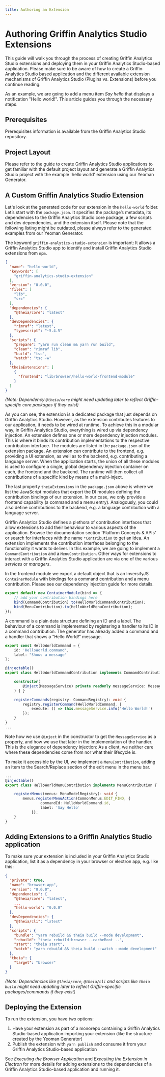 ```yaml
---
title: Authoring an Extension
---
```


# Authoring Griffin Analytics Studio Extensions

This guide will walk you through the process of creating Griffin Analytics Studio extensions and deploying them in your Griffin Analytics Studio-based application. Please make sure to be aware of how to create a Griffin Analytics Studio based application and the different available extension mechanisms of Griffin Analytics Studio (Plugins vs. Extensions) before you continue reading.

As an example, we are going to add a menu item _Say hello_ that displays a notification "Hello world!". This article guides you through the necessary steps.

## Prerequisites

Prerequisites information is available from the Griffin Analytics Studio repository.

## Project Layout

Please refer to the guide to create Griffin Analytics Studio applications to get familiar with the default project layout and generate a Griffin Analytics Studio project with the example 'hello world' extension using our Yeoman Generator.

## A Custom Griffin Analytics Studio Extension

Let's look at the generated code for our extension in the `hello-world` folder. Let’s start with the `package.json`. It specifies the package’s metadata, its dependencies to the Griffin Analytics Studio core package, a few scripts and dev dependencies, and the extension itself. Please note that the following listing might be outdated, please always refer to the generated examples from our Yeoman Generator.

The keyword `griffin-analytics-studio-extension` is important: It allows a Griffin Analytics Studio app to identify and install Griffin Analytics Studio extensions from `npm`.

```json
{
  "name": "hello-world",
  "keywords": [
    "griffin-analytics-studio-extension"
  ],
  "version": "0.0.0",
  "files": [
    "lib",
    "src"
  ],
  "dependencies": {
    "@theia/core": "latest" 
  },
  "devDependencies": {
    "rimraf": "latest",
    "typescript": "~5.4.5"
  },
  "scripts": {
    "prepare": "yarn run clean && yarn run build",
    "clean": "rimraf lib",
    "build": "tsc",
    "watch": "tsc -w"
  },
  "theiaExtensions": [
    {
      "frontend": "lib/browser/hello-world-frontend-module"
    }
  ]
}
```
*(Note: Dependency `@theia/core` might need updating later to reflect Griffin-specific core packages if they exist)*

As you can see, the extension is a dedicated package that just depends on Griffin Analytics Studio. However, as the extension contributes features to our application, it needs to be wired at runtime. To achieve this in a modular way, in Griffin Analytics Studio, everything is wired up via dependency injection. An extension defines one or more dependency injection modules. This is where it binds its contribution implementations to the respective contribution interface. The modules are listed in the `package.json` of the extension package. An extension can contribute to the frontend, e.g. providing a UI extension, as well as to the backend, e.g. contributing a language server. When the application starts, the union of all these modules is used to configure a single, global dependency injection container on each, the frontend and the backend. The runtime will then collect all contributions of a specific kind by means of a multi-inject.

The last property `theiaExtensions` in the `package.json` above is where we list the JavaScript modules that export the DI modules defining the contribution bindings of our extension. In our case, we only provide a frontend capability (a command and a menu entry). Analogously, you could also define contributions to the backend, e.g. a language contribution with a language server.

Griffin Analytics Studio defines a plethora of contribution interfaces that allow extensions to add their behaviour to various aspects of the application. Browse the documentation section 'Platform Concepts & APIs' or search for interfaces with the name `*Contribution` to get an idea. An extension implements the contribution interfaces belonging to the functionality it wants to deliver. In this example, we are going to implement a `CommandContribution` and a `MenuContribution`. Other ways for extensions to interact with a Griffin Analytics Studio application are via one of the various _services_ or _managers_.

In the frontend module we export a default object that is an InversifyJS `ContainerModule` with bindings for a command contribution and a menu contribution. Please see our dependency injection guide for more details.

```typescript
export default new ContainerModule(bind => {
    // add your contribution bindings here
    bind(CommandContribution).to(HelloWorldCommandContribution);
    bind(MenuContribution).to(HelloWorldMenuContribution);
});
```

A command is a plain data structure defining an ID and a label. The behaviour of a command is implemented by registering a handler to its ID in a command contribution. The generator has already added a command and a handler that shows a "Hello World!" message.

```typescript
export const HelloWorldCommand = {
    id: 'HelloWorld.command',
    label: "Shows a message"
};

@injectable()
export class HelloWorldCommandContribution implements CommandContribution {

    constructor(
        @inject(MessageService) private readonly messageService: MessageService,
    ) { }

    registerCommands(registry: CommandRegistry): void {
        registry.registerCommand(HelloWorldCommand, {
            execute: () => this.messageService.info('Hello World!')
        });
    }
}
...
```

Note how we use `@inject` in the constructor to get the `MessageService` as a property, and how we use that later in the implementation of the handler. This is the elegance of dependency injection: As a client, we neither care where these dependencies come from nor what their lifecycle is.

To make it accessible by the UI, we implement a `MenuContribution`, adding an item to the Search/Replace section of the edit menu in the menu bar.

```typescript
...
@injectable()
export class HelloWorldMenuContribution implements MenuContribution {

    registerMenus(menus: MenuModelRegistry): void {
        menus.registerMenuAction(CommonMenus.EDIT_FIND, {
                commandId: HelloWorldCommand.id,
                label: 'Say Hello'
            });
    }
}
```

## Adding Extensions to a Griffin Analytics Studio application

To make sure your extension is included in your Griffin Analytics Studio application, list it as a dependency in your browser or electron app, e.g. like this:

```json
{
  "private": true,
  "name": "browser-app",
  "version": "0.0.0",
  "dependencies": {
    "@theia/core": "latest", 
    ...
    "hello-world": "0.0.0"
  },
  "devDependencies": {
    "@theia/cli": "latest" 
  },
  "scripts": {
    "bundle": "yarn rebuild && theia build --mode development", 
    "rebuild": "theia rebuild:browser --cacheRoot ..", 
    "start": "theia start", 
    "watch": "yarn rebuild && theia build --watch --mode development" 
  },
  "theia": {
    "target": "browser"
  }
}
```
*(Note: Dependencies like `@theia/core`, `@theia/cli` and scripts like `theia build` might need updating later to reflect Griffin-specific packages/commands if they exist)*

## Deploying the Extension

To run the extension, you have two options:
1. Have your extension as part of a monorepo containing a Griffin Analytics Studio-based application importing your extension (like the structure created by the Yeoman Generator)
2. Publish the extension with `yarn publish` and consume it from your Griffin Analytics Studio-based application

See *Executing the Browser Application* and *Executing the Extension in Electron* for more details for adding extensions to the dependencies of a Griffin Analytics Studio-based application and running it.
